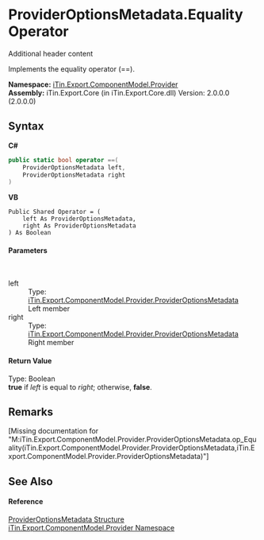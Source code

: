 # ProviderOptionsMetadata.Equality Operator 
Additional header content 

Implements the equality operator (==).

**Namespace:**&nbsp;<a href="N_iTin_Export_ComponentModel_Provider">iTin.Export.ComponentModel.Provider</a><br />**Assembly:**&nbsp;iTin.Export.Core (in iTin.Export.Core.dll) Version: 2.0.0.0 (2.0.0.0)

## Syntax

**C#**<br />
``` C#
public static bool operator ==(
	ProviderOptionsMetadata left,
	ProviderOptionsMetadata right
)
```

**VB**<br />
``` VB
Public Shared Operator = ( 
	left As ProviderOptionsMetadata,
	right As ProviderOptionsMetadata
) As Boolean
```


#### Parameters
&nbsp;<dl><dt>left</dt><dd>Type: <a href="T_iTin_Export_ComponentModel_Provider_ProviderOptionsMetadata">iTin.Export.ComponentModel.Provider.ProviderOptionsMetadata</a><br />Left member</dd><dt>right</dt><dd>Type: <a href="T_iTin_Export_ComponentModel_Provider_ProviderOptionsMetadata">iTin.Export.ComponentModel.Provider.ProviderOptionsMetadata</a><br />Right member</dd></dl>

#### Return Value
Type: Boolean<br /><strong>true</strong> if *left* is equal to *right*; otherwise, <strong>false</strong>.

## Remarks
\[Missing <remarks> documentation for "M:iTin.Export.ComponentModel.Provider.ProviderOptionsMetadata.op_Equality(iTin.Export.ComponentModel.Provider.ProviderOptionsMetadata,iTin.Export.ComponentModel.Provider.ProviderOptionsMetadata)"\]

## See Also


#### Reference
<a href="T_iTin_Export_ComponentModel_Provider_ProviderOptionsMetadata">ProviderOptionsMetadata Structure</a><br /><a href="N_iTin_Export_ComponentModel_Provider">iTin.Export.ComponentModel.Provider Namespace</a><br />